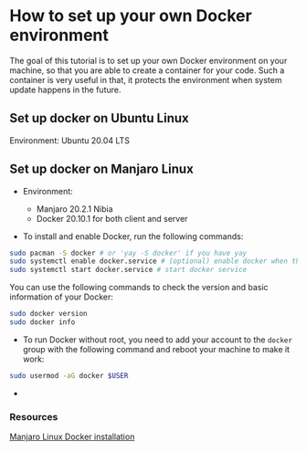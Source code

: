 # How to set up your own Docker environment

The goal of this tutorial is to set up your own Docker environment on your machine, so that you are able to create a container for your code. Such a container is very useful in that, it protects the environment when system update happens in the future.

## Set up docker on Ubuntu Linux

Environment: Ubuntu 20.04 LTS

## Set up docker on Manjaro Linux

* Environment: 
  * Manjaro 20.2.1 Nibia
  * Docker 20.10.1 for both client and server

* To install and enable Docker, run the following commands:

```bash
sudo pacman -S docker # or 'yay -S docker' if you have yay
sudo systemctl enable docker.service # (optional) enable docker when the system is rebooted
sudo systemctl start docker.service # start docker service
```

You can use the following commands to check the version and basic information of your Docker:

```bash
sudo docker version
sudo docker info
```

* To run Docker without root, you need to add your account to the `docker` group with the following command and reboot your machine to make it work:

```bash
sudo usermod -aG docker $USER
```

* 

### Resources

[Manjaro Linux Docker installation](https://linuxconfig.org/manjaro-linux-docker-installation)

